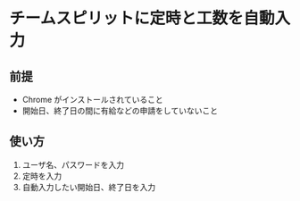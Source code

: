 # チームスピリットに定時と工数を自動入力

## 前提

- Chrome がインストールされていること
- 開始日、終了日の間に有給などの申請をしていないこと

## 使い方

1. ユーザ名、パスワードを入力
2. 定時を入力
3. 自動入力したい開始日、終了日を入力
